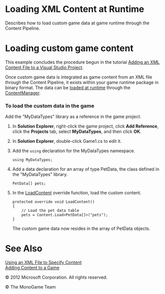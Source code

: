 

# Loading XML Content at Runtime

Describes how to load custom game data at game runtime through the Content Pipeline.

# Loading custom game content

This example concludes the procedure begun in the tutorial [Adding an XML Content File to a Visual Studio Project](CP_XML_HowTo_Add.md).

Once custom game data is integrated as game content from an XML file through the Content Pipeline, it exists within your game runtime package in binary format. The data can be [loaded at runtime](AppModel_HowTo_LoadResources.md) through the [ContentManager](xref:Microsoft.Xna.Framework.Content.ContentManager).

### To load the custom data in the game

Add the "MyDataTypes" library as a reference in the game project.

1.  In **Solution Explorer**, right-click the game project, click **Add Reference**, click the **Projects** tab, select **MyDataTypes**, and then click **OK**.
    
2.  In **Solution Explorer**, double-click Game1.cs to edit it.
    
3.  Add the `using` declaration for the MyDataTypes namespace.
    
    ```
    using MyDataTypes;
    ```
    
4.  Add a data declaration for an array of type PetData, the class defined in the "MyDataTypes" library.
    
    ```
    PetData[] pets;
    ```
    
5.  In the [LoadContent](xref:MXF.Game.LoadContent) override function, load the custom content.
    
    ```
    protected override void LoadContent()
    {
        // Load the pet data table
        pets = Content.Load<PetData[]>("pets");
    }
    ```
    
    The custom game data now resides in the array of PetData objects.
    

# See Also

[Using an XML File to Specify Content](CP_XML_Overview.md)  
[Adding Content to a Game](CP_TopLevel.md)  

© 2012 Microsoft Corporation. All rights reserved.  

© The MonoGame Team